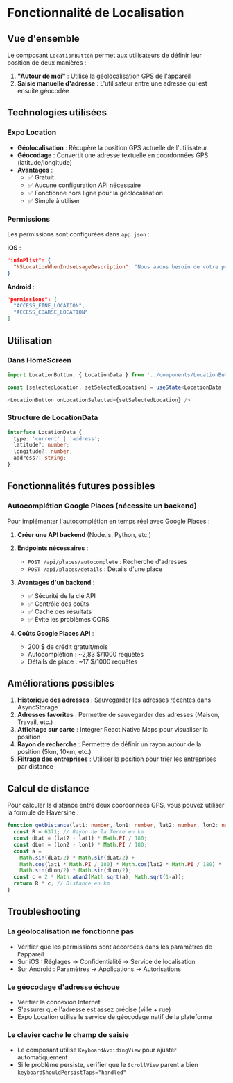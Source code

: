 # Fonctionnalité de Localisation

## Vue d'ensemble

Le composant `LocationButton` permet aux utilisateurs de définir leur position de deux manières :
1. **"Autour de moi"** : Utilise la géolocalisation GPS de l'appareil
2. **Saisie manuelle d'adresse** : L'utilisateur entre une adresse qui est ensuite géocodée

## Technologies utilisées

### Expo Location
- **Géolocalisation** : Récupère la position GPS actuelle de l'utilisateur
- **Géocodage** : Convertit une adresse textuelle en coordonnées GPS (latitude/longitude)
- **Avantages** :
  - ✅ Gratuit
  - ✅ Aucune configuration API nécessaire
  - ✅ Fonctionne hors ligne pour la géolocalisation
  - ✅ Simple à utiliser

### Permissions

Les permissions sont configurées dans `app.json` :

**iOS** :
```json
"infoPlist": {
  "NSLocationWhenInUseUsageDescription": "Nous avons besoin de votre position..."
}
```

**Android** :
```json
"permissions": [
  "ACCESS_FINE_LOCATION",
  "ACCESS_COARSE_LOCATION"
]
```

## Utilisation

### Dans HomeScreen

```typescript
import LocationButton, { LocationData } from '../components/LocationButton';

const [selectedLocation, setSelectedLocation] = useState<LocationData | null>(null);

<LocationButton onLocationSelected={setSelectedLocation} />
```

### Structure de LocationData

```typescript
interface LocationData {
  type: 'current' | 'address';
  latitude?: number;
  longitude?: number;
  address?: string;
}
```

## Fonctionnalités futures possibles

### Autocomplétion Google Places (nécessite un backend)

Pour implémenter l'autocomplétion en temps réel avec Google Places :

1. **Créer une API backend** (Node.js, Python, etc.)
2. **Endpoints nécessaires** :
   - `POST /api/places/autocomplete` : Recherche d'adresses
   - `POST /api/places/details` : Détails d'une place

3. **Avantages d'un backend** :
   - ✅ Sécurité de la clé API
   - ✅ Contrôle des coûts
   - ✅ Cache des résultats
   - ✅ Évite les problèmes CORS

4. **Coûts Google Places API** :
   - 200 $ de crédit gratuit/mois
   - Autocomplétion : ~2,83 $/1000 requêtes
   - Détails de place : ~17 $/1000 requêtes

## Améliorations possibles

1. **Historique des adresses** : Sauvegarder les adresses récentes dans AsyncStorage
2. **Adresses favorites** : Permettre de sauvegarder des adresses (Maison, Travail, etc.)
3. **Affichage sur carte** : Intégrer React Native Maps pour visualiser la position
4. **Rayon de recherche** : Permettre de définir un rayon autour de la position (5km, 10km, etc.)
5. **Filtrage des entreprises** : Utiliser la position pour trier les entreprises par distance

## Calcul de distance

Pour calculer la distance entre deux coordonnées GPS, vous pouvez utiliser la formule de Haversine :

```typescript
function getDistance(lat1: number, lon1: number, lat2: number, lon2: number): number {
  const R = 6371; // Rayon de la Terre en km
  const dLat = (lat2 - lat1) * Math.PI / 180;
  const dLon = (lon2 - lon1) * Math.PI / 180;
  const a =
    Math.sin(dLat/2) * Math.sin(dLat/2) +
    Math.cos(lat1 * Math.PI / 180) * Math.cos(lat2 * Math.PI / 180) *
    Math.sin(dLon/2) * Math.sin(dLon/2);
  const c = 2 * Math.atan2(Math.sqrt(a), Math.sqrt(1-a));
  return R * c; // Distance en km
}
```

## Troubleshooting

### La géolocalisation ne fonctionne pas
- Vérifier que les permissions sont accordées dans les paramètres de l'appareil
- Sur iOS : Réglages → Confidentialité → Service de localisation
- Sur Android : Paramètres → Applications → Autorisations

### Le géocodage d'adresse échoue
- Vérifier la connexion Internet
- S'assurer que l'adresse est assez précise (ville + rue)
- Expo Location utilise le service de géocodage natif de la plateforme

### Le clavier cache le champ de saisie
- Le composant utilise `KeyboardAvoidingView` pour ajuster automatiquement
- Si le problème persiste, vérifier que le `ScrollView` parent a bien `keyboardShouldPersistTaps="handled"`
